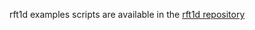 rft1d examples scripts are available in the [rft1d repository](https://github.com/0todd0000/rft1d) 



